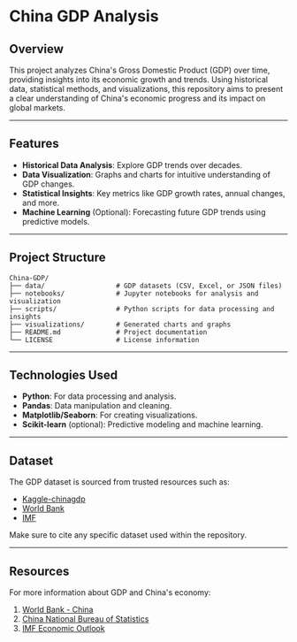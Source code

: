 # China GDP Analysis

## Overview

This project analyzes China's Gross Domestic Product (GDP) over time, providing insights into its economic growth and trends. Using historical data, statistical methods, and visualizations, this repository aims to present a clear understanding of China's economic progress and its impact on global markets.

---

## Features

- **Historical Data Analysis**: Explore GDP trends over decades.  
- **Data Visualization**: Graphs and charts for intuitive understanding of GDP changes.  
- **Statistical Insights**: Key metrics like GDP growth rates, annual changes, and more.  
- **Machine Learning** (Optional): Forecasting future GDP trends using predictive models.

---

## Project Structure

```
China-GDP/
├── data/                  # GDP datasets (CSV, Excel, or JSON files)
├── notebooks/             # Jupyter notebooks for analysis and visualization
├── scripts/               # Python scripts for data processing and insights
├── visualizations/        # Generated charts and graphs
├── README.md              # Project documentation
└── LICENSE                # License information
```

---

## Technologies Used

- **Python**: For data processing and analysis.
- **Pandas**: Data manipulation and cleaning.
- **Matplotlib/Seaborn**: For creating visualizations.
- **Scikit-learn** (optional): Predictive modeling and machine learning.

---

## Dataset

The GDP dataset is sourced from trusted resources such as:  
- [Kaggle-chinagdp](https://www.kaggle.com/datasets/afizing/chinagdp)
- [World Bank](https://data.worldbank.org/)  
- [IMF](https://www.imf.org/)

Make sure to cite any specific dataset used within the repository.

---

## Resources

For more information about GDP and China's economy:  
1. [World Bank - China](https://www.worldbank.org/en/country/china)  
2. [China National Bureau of Statistics](http://www.stats.gov.cn/)  
3. [IMF Economic Outlook](https://www.imf.org/external/index.htm)
